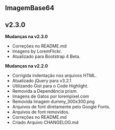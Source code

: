 ## ImagemBase64 ##
## v2.3.0 ##

**Mudanças na v2.3.0**

- Correções no README.md
- Imagens by LoremFlickr.
- Atualizado para Bootstrap 4 Beta.

**Mudanças na v2.2.0**

- Corrigida indentação nos arquivos HTML.
- Atualizado jQuery para v3.2.1
- Utilizando Gist para o Code Highlight.
- Removida a Dependência prism.
- Imagens de Gatos por lorempixel.com
- Removida Imagem dummy_300x300.png
- Arquivos de font diretamente pelo Google Fonts. 
- Arquivos de font removidos.
- Correções no README.md
- Criado Arquivo CHANGELOG.md
